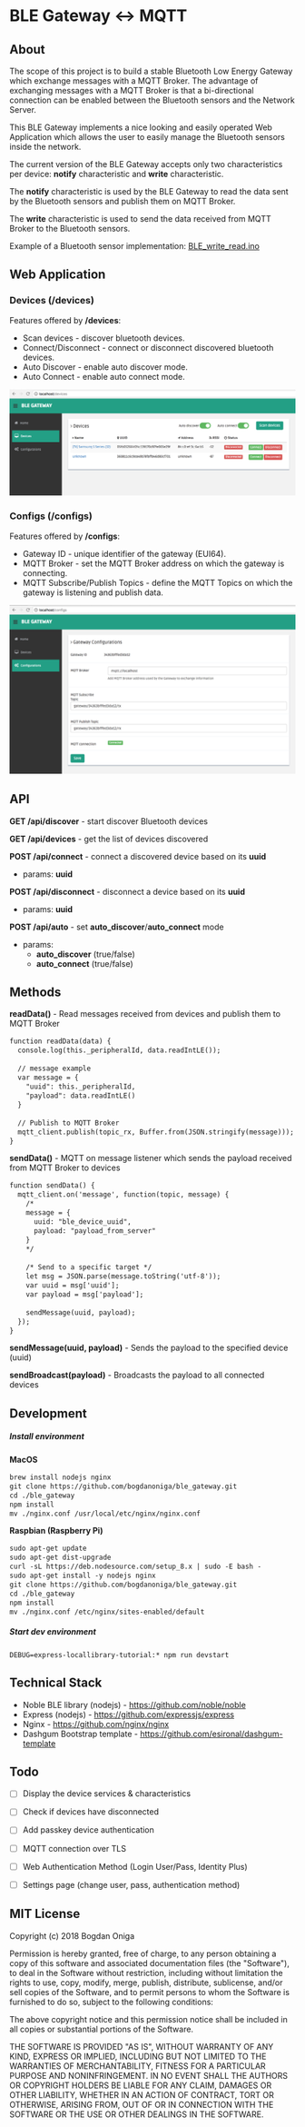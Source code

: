 # BLE Gateway <-> MQTT

## About
The scope of this project is to build a stable Bluetooth Low Energy Gateway which exchange messages with a MQTT Broker. The advantage of exchanging messages with a MQTT Broker is that a bi-directional connection can be enabled between the Bluetooth sensors and the Network Server.

This BLE Gateway implements a nice looking and easily operated Web Application which allows the user to easily manage the Bluetooth sensors inside the network.

The current version of the BLE Gateway accepts only two characteristics per device: **notify** characteristic and **write** characteristic.

The **notify** characteristic is used by the BLE Gateway to read the data sent by the Bluetooth sensors and publish them on MQTT Broker.

The **write** characteristic is used to send the data received from MQTT Broker to the Bluetooth sensors.

Example of a Bluetooth sensor implementation: [BLE_write_read.ino](https://github.com/bogdanoniga/IoT/blob/master/code_snippets/ble/esp32/BLE_write_read/BLE_write_read.ino)



## Web Application

### Devices (/devices)
Features offered by **/devices**:
- Scan devices - discover bluetooth devices.
- Connect/Disconnect - connect or disconnect discovered bluetooth devices.
- Auto Discover - enable auto discover mode.
- Auto Connect - enable auto connect mode.

[![](./public/img/gateway/devices.png)](./public/img/gateway/devices.png)

### Configs (/configs)
Features offered by **/configs**:
- Gateway ID - unique identifier of the gateway (EUI64).
- MQTT Broker - set the MQTT Broker address on which the gateway is connecting.
- MQTT Subscribe/Publish Topics - define the MQTT Topics on which the gateway is listening and publish data.

[![](./public/img/gateway/configs.png)](./public/img/gateway/configs.png)


## API

**GET /api/discover** - start discover Bluetooth devices

**GET /api/devices** - get the list of devices discovered

**POST /api/connect** - connect a discovered device based on its **uuid**
- params: **uuid**

**POST /api/disconnect** - disconnect a device based on its **uuid**
- params: **uuid**

**POST /api/auto** - set **auto_discover**/**auto_connect** mode
- params:
  - **auto_discover** (true/false)
  - **auto_connect** (true/false)


## Methods
**readData()** - Read messages received from devices and publish them to MQTT Broker
```
function readData(data) {
  console.log(this._peripheralId, data.readIntLE());

  // message example
  var message = {
    "uuid": this._peripheralId,
    "payload": data.readIntLE()
  }

  // Publish to MQTT Broker
  mqtt_client.publish(topic_rx, Buffer.from(JSON.stringify(message)));
}
```

**sendData()** - MQTT on message listener which sends the payload received from MQTT Broker to devices
```
function sendData() {
  mqtt_client.on('message', function(topic, message) {
    /*
    message = {
      uuid: "ble_device_uuid",
      payload: "payload_from_server"
    }
    */

    /* Send to a specific target */
    let msg = JSON.parse(message.toString('utf-8'));
    var uuid = msg['uuid'];
    var payload = msg['payload'];

    sendMessage(uuid, payload);
  });
}
```

**sendMessage(uuid, payload)** - Sends the payload to the specified device (uuid)

**sendBroadcast(payload)** - Broadcasts the payload to all connected devices


## Development

##### Install environment
**MacOS**
```
brew install nodejs nginx
git clone https://github.com/bogdanoniga/ble_gateway.git
cd ./ble_gateway
npm install
mv ./nginx.conf /usr/local/etc/nginx/nginx.conf
```

**Raspbian (Raspberry Pi)**
```
sudo apt-get update
sudo apt-get dist-upgrade
curl -sL https://deb.nodesource.com/setup_8.x | sudo -E bash -
sudo apt-get install -y nodejs nginx
git clone https://github.com/bogdanoniga/ble_gateway.git
cd ./ble_gateway
npm install
mv ./nginx.conf /etc/nginx/sites-enabled/default
```

##### Start dev environment

```
DEBUG=express-locallibrary-tutorial:* npm run devstart
```


## Technical Stack

- Noble BLE library (nodejs) - https://github.com/noble/noble
- Express (nodejs) - https://github.com/expressjs/express
- Nginx - https://github.com/nginx/nginx
- Dashgum Bootstrap template - https://github.com/esironal/dashgum-template


## Todo
- [ ] Display the device services & characteristics
- [ ] Check if devices have disconnected
- [ ] Add passkey device authentication
- [ ] MQTT connection over TLS
- [ ] Web Authentication Method (Login User/Pass, Identity Plus)
- [ ] Settings page (change user, pass, authentication method)


## MIT License

Copyright (c) 2018 Bogdan Oniga

Permission is hereby granted, free of charge, to any person obtaining a copy
of this software and associated documentation files (the "Software"), to deal
in the Software without restriction, including without limitation the rights
to use, copy, modify, merge, publish, distribute, sublicense, and/or sell
copies of the Software, and to permit persons to whom the Software is
furnished to do so, subject to the following conditions:

The above copyright notice and this permission notice shall be included in all
copies or substantial portions of the Software.

THE SOFTWARE IS PROVIDED "AS IS", WITHOUT WARRANTY OF ANY KIND, EXPRESS OR
IMPLIED, INCLUDING BUT NOT LIMITED TO THE WARRANTIES OF MERCHANTABILITY,
FITNESS FOR A PARTICULAR PURPOSE AND NONINFRINGEMENT. IN NO EVENT SHALL THE
AUTHORS OR COPYRIGHT HOLDERS BE LIABLE FOR ANY CLAIM, DAMAGES OR OTHER
LIABILITY, WHETHER IN AN ACTION OF CONTRACT, TORT OR OTHERWISE, ARISING FROM,
OUT OF OR IN CONNECTION WITH THE SOFTWARE OR THE USE OR OTHER DEALINGS IN THE
SOFTWARE.
